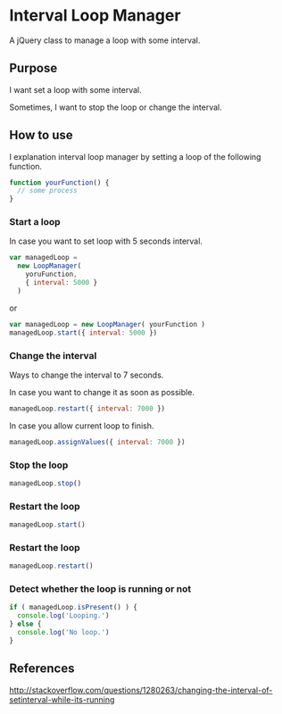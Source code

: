 # Interval Loop Manager
A jQuery class to manage a loop with some interval.

## Purpose
I want set a loop with some interval.

Sometimes, I want to stop the loop or change the interval.

## How to use

I explanation interval loop manager by setting a loop of the following function.

```js
function yourFunction() {
  // some process
}
```

### Start a loop

In case you want to set loop with 5 seconds interval.

```js
var managedLoop =
  new LoopManager(
    yoruFunction,
    { interval: 5000 }
  )
```

or

```js
var managedLoop = new LoopManager( yourFunction )
managedLoop.start({ interval: 5000 })
```

### Change the interval

Ways to change the interval to 7 seconds.

In case you want to change it as soon as possible.

```js
managedLoop.restart({ interval: 7000 })
```

In case you allow current loop to finish.

```js
managedLoop.assignValues({ interval: 7000 })
```

### Stop the loop

```js
managedLoop.stop()
```

### Restart the loop

```js
managedLoop.start()
```

### Restart the loop

```js
managedLoop.restart()
```

### Detect whether the loop is running or not

```js
if ( managedLoop.isPresent() ) {
  console.log('Looping.')
} else {
  console.log('No loop.')
}
```

## References
http://stackoverflow.com/questions/1280263/changing-the-interval-of-setinterval-while-its-running
